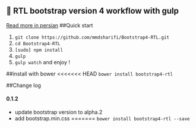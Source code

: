 
:star2:  RTL bootstrap version 4 workflow with gulp
--
[Read more in persian](http://bootstrap.gigfa.com/%D8%A8%D9%88%D8%AA-%D8%A7%D8%B3%D8%AA%D8%B1%D9%BE-%D9%81%D8%A7%D8%B1%D8%B3%DB%8C-%D8%B1%D8%A7%D8%B3%D8%AA%DA%86%DB%8C%D9%86-%D8%B4%D8%AF%D9%87-%D9%86%D8%B3%D8%AE%D9%87-4/)
##Quick start
1. `git clone https://github.com/mmdsharifi/Bootstrap4-RTL.git`
2. `cd Bootstrap4-RTL`
3. `[sudo] npm install`
4. `gulp`
5. `gulp watch` and enjoy !

##install with bower
<<<<<<< HEAD
`bower install bootstrap4-rtl`

##Change log
#### 0.1.2
- update bootstrap version to alpha.2
- add bootstrap.min.css
=======
`bower install bootstrap4-rtl --save`
